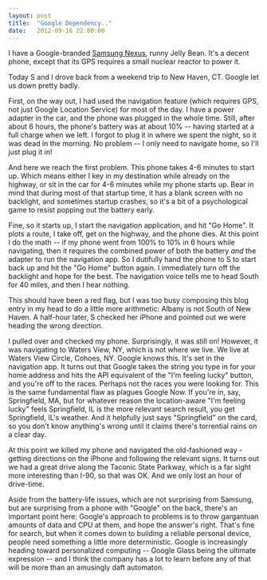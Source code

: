 ```yaml
---
layout: post
title:  "Google Dependency.."
date:   2012-09-16 22:00:00
---
```



I have a Google-branded [Samsung Nexus](http://www.google.com/nexus/#/galaxy), runny Jelly Bean.  It's a decent phone, except that its GPS requires a small nuclear reactor to power it.

Today S and I drove back from a weekend trip to New Haven, CT.  Google let us down pretty badly.

First,
 on the way out, I had used the navigation feature (which requires GPS,
not just Google Location Service) for most of the day.  I have a power
adapter in the car, and the phone was plugged in the whole time.  Still,
 after about 6 hours, the phone's battery was at about 10% -- having
started at a full charge when we left.  I forgot to plug it in where we
spent the night, so it was dead in the morning.  No problem -- I only
need to navigate home, so I'll just plug it in!

And
here we reach the first problem.  This phone takes 4-6 minutes to start
up.  Which means either I key in my destination while already on the
highway, or sit in the car for 4-6 minutes while my phone starts up.
Bear in mind that during most of that startup time, it has a blank
screen with no backlight, and sometimes startup crashes, so it's a bit
of a psychological game to resist popping out the battery early.

Fine,
 so it starts up, I start the navigation application, and hit "Go Home".
  It plots a route, I take off, get on the highway, and the phone dies.
 At this point I do the math -- if my phone went from 100% to 10% in 6
hours while navigating, then it requires the combined power of both the
battery _and_ the adapter to run the navigation app.  So I
dutifully hand the phone to S to start back up and hit the "Go Home"
button again.  I immediately turn off the backlight and hope for the
best.  The navigation voice tells me to head South for 40 miles, and
then I hear nothing.

This
should have been a red flag, but I was too busy composing this blog
entry in my head to do a little more arithmetic: Albany is not South of
New Haven.  A half-hour later, S checked her iPhone and pointed out we
were heading the wrong direction.

I
pulled over and checked my phone.  Surprisingly, it was still on!
However, it was navigating to Waters View, NY, which is not where we
live.  We live at  Waters View Circle, Cohoes, NY.  Google knows this.
It's set in the navigation app.  It turns out that Google takes the
string you type in for your home address and hits the API equivalent of
the "I'm feeling lucky" button, and you're off to the races.  Perhaps
not the races you were looking for.  This is the same fundamental flaw
as plagues Google Now.  If you're in, say, Springfield, MA, but for
whatever reason the location-aware "I'm feeling lucky" feels
Springfield, IL is the more relevant search result, you get Springfield,
 IL's  weather.  And it helpfully just says "Springfield" on the card,
so you don't know anything's wrong until it claims there's torrential
rains on a clear day.

At
this point we killed my phone and navigated the old-fashioned way -
getting directions on the iPhone and following the relevant signs.  It
turns out we had a great drive along the Taconic State Parkway, which is
 a far sight more interesting than I-90, so that was OK.  And we only
lost an hour of drive-time.

Aside
 from the battery-life issues, which are not surprising from Samsung,
but are surprising from a phone with "Google" on the back, there's an
important point here: Google's approach to problems is to throw
gargantuan amounts of data and CPU at them, and hope the answer's right.
  That's fine for search, but when it comes down to building a reliable
personal device, people need something a little more deterministic.
Google is increasingly heading toward personalized computing -- Google
Glass being the ultimate expression -- and I think the company has a lot
 to learn before any of that will be more than an amusingly daft
automaton.

